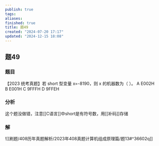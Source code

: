 ```yaml
---
publish: true
tags: 
aliases: 
finished: true
title: 题49
created: "2024-07-20 17:17"
updated: "2024-12-15 18:08"
---
```

## 题49
### 题目
【2023 统考真题】若 short 型变量 x=-8190，则 x 的机器数为（ ）。
A E002H
B E001H
C 9FFFH
D 9FFEH
### 分析
这个题没做错，注意[[C语言]]中short是有符号数，用[[补码]]存储
### 解
![[刷题/408历年真题解析/2023年408真题计算机组成原理篇/题13#^36602q]]